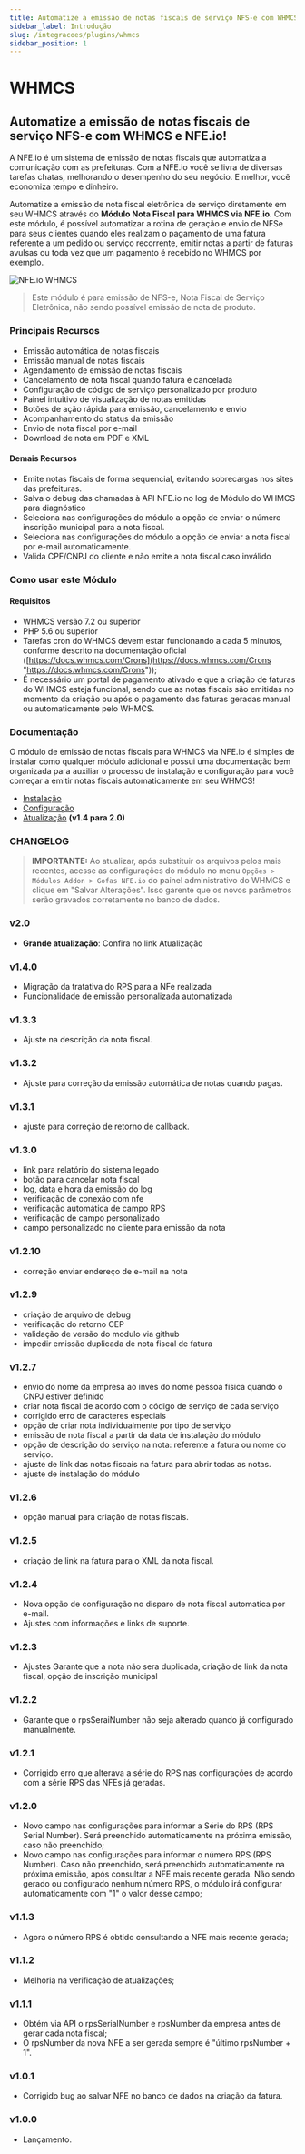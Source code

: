 ```yaml
---
title: Automatize a emissão de notas fiscais de serviço NFS-e com WHMCS e NFE.io
sidebar_label: Introdução
slug: /integracoes/plugins/whmcs
sidebar_position: 1
---
```

# WHMCS

## Automatize a emissão de notas fiscais de serviço NFS-e com WHMCS e NFE.io!

A NFE.io é um sistema de emissão de notas fiscais que automatiza a comunicação com as prefeituras. Com a NFE.io você se livra de diversas tarefas chatas, melhorando o desempenho do seu negócio. E melhor, você economiza tempo e dinheiro.

Automatize a emissão de nota fiscal eletrônica de serviço diretamente em seu WHMCS através do **Módulo Nota Fiscal para WHMCS via NFE.io**. Com este módulo, é possível automatizar a rotina de geração e envio de NFSe para seus clientes quando eles realizam o pagamento de uma fatura referente a um pedido ou serviço recorrente, emitir notas a partir de faturas avulsas ou toda vez que um pagamento é recebido no WHMCS por exemplo.

![NFE.io WHMCS](https://nfe.io/docs/app/uploads/2020/08/nfeio-whmcs-notas-fiscais.png)

> Este módulo é para emissão de NFS-e, Nota Fiscal de Serviço Eletrônica, não sendo possível emissão de nota de produto.

### Principais Recursos
- Emissão automática de notas fiscais
- Emissão manual de notas fiscais
- Agendamento de emissão de notas fiscais
- Cancelamento de nota fiscal quando fatura é cancelada
- Configuração de código de serviço personalizado por produto
- Painel intuitivo de visualização de notas emitidas
- Botões de ação rápida para emissão, cancelamento e envio
- Acompanhamento do status da emissão
- Envio de nota fiscal por e-mail
- Download de nota em PDF e XML

#### Demais Recursos
- Emite notas fiscais de forma sequencial, evitando sobrecargas nos sites das prefeituras.
- Salva o debug das chamadas à API NFE.io no log de Módulo do WHMCS para diagnóstico
- Seleciona nas configurações do módulo a opção de enviar o número inscrição municipal para a nota fiscal.
- Seleciona nas configurações do módulo a opção de enviar a nota fiscal por e-mail automaticamente.
- Valida CPF/CNPJ do cliente e não emite a nota fiscal caso inválido

### Como usar este Módulo

#### Requisitos
- WHMCS versão 7.2 ou superior
- PHP 5.6 ou superior
- Tarefas cron do WHMCS devem estar funcionando a cada 5 minutos, conforme descrito na documentação oficial ([https://docs.whmcs.com/Crons](https://docs.whmcs.com/Crons "https://docs.whmcs.com/Crons"));
- É necessário um portal de pagamento ativado e que a criação de faturas do WHMCS esteja funcional, sendo que as notas fiscais são emitidas no momento da criação ou após o pagamento das faturas geradas manual ou automaticamente pelo WHMCS.

### Documentação

O módulo de emissão de notas fiscais para WHMCS via NFE.io é simples de instalar como qualquer módulo adicional e possui uma documentação bem organizada para auxiliar o processo de instalação e configuração para você começar a emitir notas fiscais automaticamente em seu WHMCS!

- [Instalação](https://nfe.io/docs/integracoes/plugins/whmcs/instalacao/ "Instalação")
- [Configuração](https://nfe.io/docs/integracoes/plugins/whmcs/configuracao/ "Configuração")
- [Atualização](https://nfe.io/docs/integracoes/plugins/whmcs/atualizacao/ "Atualização") **(v1.4 para 2.0)**

### CHANGELOG
> **IMPORTANTE:** Ao atualizar, após substituir os arquivos pelos mais recentes, acesse as configurações do módulo no menu `Opções > Módulos Addon > Gofas NFE.io` do painel administrativo do WHMCS e clique em "Salvar Alterações". Isso garente que os novos parâmetros serão gravados corretamente no banco de dados.

### v2.0
- **Grande atualização**: Confira no link Atualização

### v1.4.0
- Migração da tratativa do RPS para a NFe realizada
- Funcionalidade de emissão personalizada automatizada

### v1.3.3
- Ajuste na descrição da nota fiscal.

### v1.3.2
- Ajuste para correção da emissão automática de notas quando pagas.

### v1.3.1
- ajuste para correção de retorno de callback.

### v1.3.0
- link para relatório do sistema legado
- botão para cancelar nota fiscal
- log, data e hora da emissão do log
- verificação de conexão com nfe
- verificação automática de campo RPS
- verificação de campo personalizado
- campo personalizado no cliente para emissão da nota

### v1.2.10
- correção enviar endereço de e-mail na nota

### v1.2.9
- criação de arquivo de debug
- verificação do retorno CEP
- validação de versão do modulo via github
- impedir emissão duplicada de nota fiscal de fatura

### v1.2.7
- envio do nome da empresa ao invés do nome pessoa física quando o CNPJ estiver definido
- criar nota fiscal de acordo com o código de serviço de cada serviço
- corrigido erro de caracteres especiais
- opção de criar nota individualmente por tipo de serviço
- emissão de nota fiscal a partir da data de instalação do módulo
- opção de descrição do serviço na nota: referente a fatura ou nome do serviço.
- ajuste de link das notas fiscais na fatura para abrir todas as notas.
- ajuste de instalação do módulo

### v1.2.6
- opção manual para criação de notas fiscais.

### v1.2.5
- criação de link na fatura para o XML da nota fiscal.

### v1.2.4
- Nova opção de configuração no disparo de nota fiscal automatica por e-mail.
- Ajustes com informações e links de suporte.

### v1.2.3
- Ajustes Garante que a nota não sera duplicada, criação de link da nota fiscal, opção de inscrição municipal

### v1.2.2
- Garante que o rpsSeraiNumber não seja alterado quando já configurado manualmente.

### v1.2.1
- Corrigido erro que alterava a série do RPS nas configurações de acordo com a série RPS das NFEs já geradas.

### v1.2.0
- Novo campo nas configurações para informar a Série do RPS (RPS Serial Number). Será preenchido automaticamente na próxima emissão, caso não preenchido;
- Novo campo nas configurações para informar o número RPS (RPS Number). Caso não preenchido, será preenchido automaticamente na próxima emissão, após consultar a NFE mais recente gerada. Não sendo gerado ou configurado nenhum número RPS, o módulo irá configurar automaticamente com "1" o valor desse campo;

### v1.1.3
- Agora o número RPS é obtido consultando a NFE mais recente gerada;

### v1.1.2
- Melhoria na verificação de atualizações;

### v1.1.1
- Obtém via API o rpsSerialNumber e rpsNumber da empresa antes de gerar cada nota fiscal;
- O rpsNumber da nova NFE a ser gerada sempre é "último rpsNumber + 1".

### v1.0.1
- Corrigido bug ao salvar NFE no banco de dados na criação da fatura.

### v1.0.0
- Lançamento.